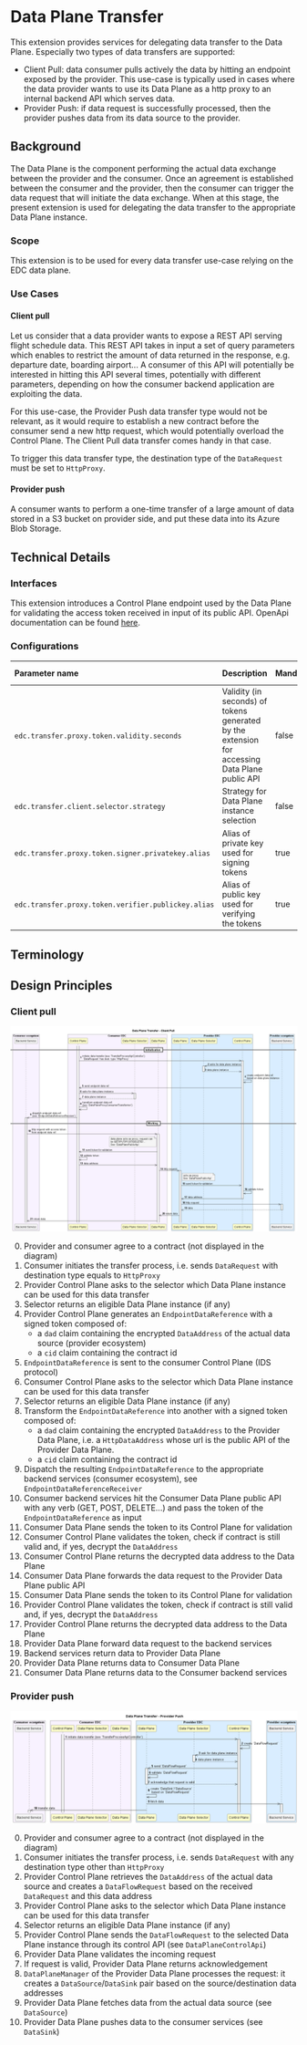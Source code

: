 # Data Plane Transfer

This extension provides services for delegating data transfer to the Data Plane. Especially two types of data transfers are supported:

- Client Pull: data consumer pulls actively the data by hitting an endpoint exposed by the provider. This use-case is typically
  used in cases where the data provider wants to use its Data Plane as a http proxy to an internal backend API which serves data.
- Provider Push: if data request is successfully processed, then the provider pushes data from its data source to the provider.

## Background

The Data Plane is the component performing the actual data exchange between the provider and the consumer. Once an agreement
is established between the consumer and the provider, then the consumer can trigger the data request that will initiate the data exchange.
When at this stage, the present extension is used for delegating the data transfer to the appropriate Data Plane instance.

### Scope

This extension is to be used for every data transfer use-case relying on the EDC data plane.

### Use Cases

#### Client pull

Let us consider that a data provider wants to expose a REST API serving flight schedule data. This REST API takes in input
a set of query parameters which enables to restrict the amount of data returned in the response, e.g. departure date, boarding airport...
A consumer of this API will potentially be interested in hitting this API several times, potentially with different parameters, depending
on how the consumer backend application are exploiting the data.

For this use-case, the Provider Push data transfer type would not be relevant, as it would require to establish a new contract before
the consumer send a new http request, which would potentially overload the Control Plane. The Client Pull data transfer comes handy in that case.

To trigger this data transfer type, the destination type of the `DataRequest` must be set to `HttpProxy`.

#### Provider push

A consumer wants to perform a one-time transfer of a large amount of data stored in a S3 bucket on provider side, and
put these data into its Azure Blob Storage.

## Technical Details

### Interfaces

This extension introduces a Control Plane endpoint used by the Data Plane for validating the access token received in input
of its public API. OpenApi documentation can be found [here](../../../resources/openapi/yaml/data-plane-transfer.yaml).

### Configurations

| Parameter name                                      | Description                                                                                    | Mandatory | Default value |
|:----------------------------------------------------|:-----------------------------------------------------------------------------------------------|:----------|:--------------|
| `edc.transfer.proxy.token.validity.seconds`         | Validity (in seconds) of tokens generated by the extension for accessing Data Plane public API | false     | 600           | 
| `edc.transfer.client.selector.strategy`             | Strategy for Data Plane instance selection                                                     | false     | random        |
| `edc.transfer.proxy.token.signer.privatekey.alias`  | Alias of private key used for signing tokens                                                   | true      |               |
| `edc.transfer.proxy.token.verifier.publickey.alias` | Alias of public key used for verifying the tokens                                              | true      |               |

## Terminology

## Design Principles

### Client pull

![alt text](../../../docs/developer/architecture/data-transfer/diagrams/data-plane-transfer-client-pull.png)

0. Provider and consumer agree to a contract (not displayed in the diagram)
1. Consumer initiates the transfer process, i.e. sends `DataRequest` with destination type equals to `HttpProxy`
2. Provider Control Plane asks to the selector which Data Plane instance can be used for this data transfer
3. Selector returns an eligible Data Plane instance (if any)
4. Provider Control Plane generates an `EndpointDataReference` with a signed token composed of:
    - a `dad` claim containing the encrypted `DataAddress` of the actual data source (provider ecosystem)
    - a `cid` claim containing the contract id
5. `EndpointDataReference` is sent to the consumer Control Plane (IDS protocol)
6. Consumer Control Plane asks to the selector which Data Plane instance can be used for this data transfer
7. Selector returns an eligible Data Plane instance (if any)
8. Transform the `EndpointDataReference` into another with a signed token composed of:
    - a `dad` claim containing the encrypted `DataAddress` to the Provider Data Plane, i.e. a `HttpDataAddress` whose url is the public API of the Provider Data Plane.
    - a `cid` claim containing the contract id
9. Dispatch the resulting `EndpointDataReference` to the appropriate backend services (consumer ecosystem), see `EndpointDataReferenceReceiver`
10. Consumer backend services hit the Consumer Data Plane public API with any verb (GET, POST, DELETE...) and pass the token of the `EndpointDataReference` as input
11. Consumer Data Plane sends the token to its Control Plane for validation
12. Consumer Control Plane validates the token, check if contract is still valid and, if yes, decrypt the `DataAddress`
13. Consumer Control Plane returns the decrypted data address to the Data Plane
14. Consumer Data Plane forwards the data request to the Provider Data Plane public API
15. Consumer Data Plane sends the token to its Control Plane for validation
16. Provider Control Plane validates the token, check if contract is still valid and, if yes, decrypt the `DataAddress`
17. Provider Control Plane returns the decrypted data address to the Data Plane
18. Provider Data Plane forward data request to the backend services
19. Backend services return data to Provider Data Plane
20. Provider Data Plane returns data to Consumer Data Plane
21. Consumer Data Plane returns data to the Consumer backend services

### Provider push

![alt text](../../../docs/developer/architecture/data-transfer/diagrams/data-plane-transfer-provider-push.png)

0. Provider and consumer agree to a contract (not displayed in the diagram)
1. Consumer initiates the transfer process, i.e. sends `DataRequest` with any destination type other than `HttpProxy`
2. Provider Control Plane retrieves the `DataAddress` of the actual data source and creates a `DataFlowRequest` based on the received `DataRequest` and this data address
3. Provider Control Plane asks to the selector which Data Plane instance can be used for this data transfer
4. Selector returns an eligible Data Plane instance (if any)
5. Provider Control Plane sends the `DataFlowRequest` to the selected Data Plane instance through its control API (see `DataPlaneControlApi`)
6. Provider Data Plane validates the incoming request
7. If request is valid, Provider Data Plane returns acknowledgement
8. `DataPlaneManager` of the Provider Data Plane processes the request: it creates a `DataSource`/`DataSink` pair based on the source/destination data addresses
9. Provider Data Plane fetches data from the actual data source (see `DataSource`)
10. Provider Data Plane pushes data to the consumer services (see `DataSink`)
